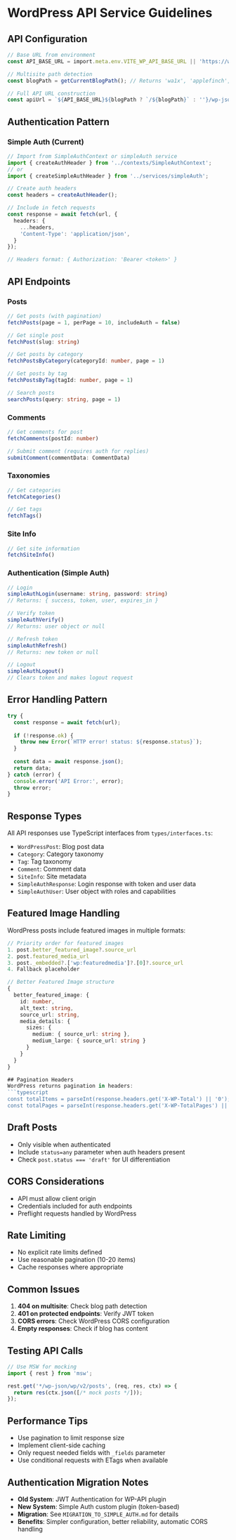 # WordPress API Service Guidelines

## API Configuration
```typescript
// Base URL from environment
const API_BASE_URL = import.meta.env.VITE_WP_API_BASE_URL || 'https://wpcms.thechief.com';

// Multisite path detection
const blogPath = getCurrentBlogPath(); // Returns 'wa1x', 'applefinch', or ''

// Full API URL construction
const apiUrl = `${API_BASE_URL}${blogPath ? `/${blogPath}` : ''}/wp-json/wp/v2`;
```

## Authentication Pattern

### Simple Auth (Current)
```typescript
// Import from SimpleAuthContext or simpleAuth service
import { createAuthHeader } from '../contexts/SimpleAuthContext';
// or
import { createSimpleAuthHeader } from '../services/simpleAuth';

// Create auth headers
const headers = createAuthHeader();

// Include in fetch requests
const response = await fetch(url, {
  headers: {
    ...headers,
    'Content-Type': 'application/json',
  }
});

// Headers format: { Authorization: 'Bearer <token>' }
```

## API Endpoints

### Posts
```typescript
// Get posts (with pagination)
fetchPosts(page = 1, perPage = 10, includeAuth = false)

// Get single post
fetchPost(slug: string)

// Get posts by category
fetchPostsByCategory(categoryId: number, page = 1)

// Get posts by tag
fetchPostsByTag(tagId: number, page = 1)

// Search posts
searchPosts(query: string, page = 1)
```

### Comments
```typescript
// Get comments for post
fetchComments(postId: number)

// Submit comment (requires auth for replies)
submitComment(commentData: CommentData)
```

### Taxonomies
```typescript
// Get categories
fetchCategories()

// Get tags
fetchTags()
```

### Site Info
```typescript
// Get site information
fetchSiteInfo()
```

### Authentication (Simple Auth)
```typescript
// Login
simpleAuthLogin(username: string, password: string)
// Returns: { success, token, user, expires_in }

// Verify token
simpleAuthVerify()
// Returns: user object or null

// Refresh token
simpleAuthRefresh()
// Returns: new token or null

// Logout
simpleAuthLogout()
// Clears token and makes logout request
```

## Error Handling Pattern
```typescript
try {
  const response = await fetch(url);
  
  if (!response.ok) {
    throw new Error(`HTTP error! status: ${response.status}`);
  }
  
  const data = await response.json();
  return data;
} catch (error) {
  console.error('API Error:', error);
  throw error;
}
```

## Response Types
All API responses use TypeScript interfaces from `types/interfaces.ts`:
- `WordPressPost`: Blog post data
- `Category`: Category taxonomy
- `Tag`: Tag taxonomy
- `Comment`: Comment data
- `SiteInfo`: Site metadata
- `SimpleAuthResponse`: Login response with token and user data
- `SimpleAuthUser`: User object with roles and capabilities

## Featured Image Handling
WordPress posts include featured images in multiple formats:
```typescript
// Priority order for featured images
1. post.better_featured_image?.source_url
2. post.featured_media_url
3. post._embedded?.['wp:featuredmedia']?.[0]?.source_url
4. Fallback placeholder

// Better Featured Image structure
{
  better_featured_image: {
    id: number,
    alt_text: string,
    source_url: string,
    media_details: {
      sizes: {
        medium: { source_url: string },
        medium_large: { source_url: string }
      }
    }
  }
}

## Pagination Headers
WordPress returns pagination in headers:
```typescript
const totalItems = parseInt(response.headers.get('X-WP-Total') || '0');
const totalPages = parseInt(response.headers.get('X-WP-TotalPages') || '1');
```

## Draft Posts
- Only visible when authenticated
- Include `status=any` parameter when auth headers present
- Check `post.status === 'draft'` for UI differentiation

## CORS Considerations
- API must allow client origin
- Credentials included for auth endpoints
- Preflight requests handled by WordPress

## Rate Limiting
- No explicit rate limits defined
- Use reasonable pagination (10-20 items)
- Cache responses where appropriate

## Common Issues
1. **404 on multisite**: Check blog path detection
2. **401 on protected endpoints**: Verify JWT token
3. **CORS errors**: Check WordPress CORS configuration
4. **Empty responses**: Check if blog has content

## Testing API Calls
```typescript
// Use MSW for mocking
import { rest } from 'msw';

rest.get('*/wp-json/wp/v2/posts', (req, res, ctx) => {
  return res(ctx.json([/* mock posts */]));
});
```

## Performance Tips
- Use pagination to limit response size
- Implement client-side caching
- Only request needed fields with `_fields` parameter
- Use conditional requests with ETags when available

## Authentication Migration Notes
- **Old System**: JWT Authentication for WP-API plugin
- **New System**: Simple Auth custom plugin (token-based)
- **Migration**: See `MIGRATION_TO_SIMPLE_AUTH.md` for details
- **Benefits**: Simpler configuration, better reliability, automatic CORS handling